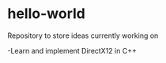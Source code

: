 # hello-world
Repository to store ideas currently working on

-Learn and implement DirectX12 in C++

